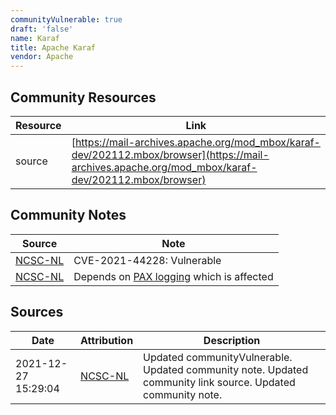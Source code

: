 ```yaml
---
communityVulnerable: true
draft: 'false'
name: Karaf
title: Apache Karaf
vendor: Apache
---
```



## Community Resources
| Resource | Link |
| --- | --- |
| source | [https://mail-archives.apache.org/mod_mbox/karaf-dev/202112.mbox/browser](https://mail-archives.apache.org/mod_mbox/karaf-dev/202112.mbox/browser) |

## Community Notes
| Source | Note |
| --- | --- |
| [NCSC-NL](https://github.com/NCSC-NL/log4shell/blob/main/software/README.md) | CVE-2021-44228: Vulnerable </ul> |
| [NCSC-NL](https://github.com/NCSC-NL/log4shell/blob/main/software/README.md) | Depends on <a href="https://github.com/ops4j/org.ops4j.pax.logging/issues/414">PAX logging</a> which is affected |

## Sources
| Date | Attribution | Description |
| --- | --- | --- |
| 2021-12-27 15:29:04 | [NCSC-NL](https://github.com/NCSC-NL/log4shell/blob/main/software/README.md) | Updated communityVulnerable. Updated community note. Updated community link source. Updated community note.  |
